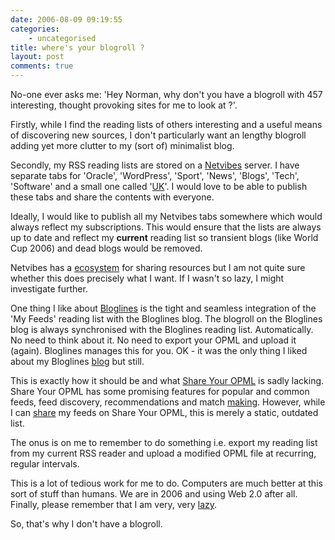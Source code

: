 ```yaml
---
date: 2006-08-09 09:19:55
categories:
    - uncategorised
title: where's your blogroll ?
layout: post
comments: true
---
```

No-one ever asks me: 'Hey Norman, why don't you have a blogroll with 457
interesting, thought provoking sites for me to look at ?'.

Firstly, while I find the reading lists of others interesting and a
useful means of discovering new sources, I don't particularly want an
lengthy blogroll adding yet more clutter to my (sort of) minimalist
blog.

Secondly, my RSS reading lists are stored on a
[Netvibes](http://www.netvibes.com/) server. I have separate tabs for
'Oracle', 'WordPress', 'Sport', 'News', 'Blogs', 'Tech', 'Software' and
a small one called
'[UK](http://www.nbrightside.com/blog/2006/08/08/the-state-of-the-uk-blogosphere/)'.
I would love to be able to publish these tabs and share the contents
with everyone.

Ideally, I would like to publish all my Netvibes tabs somewhere which
would always reflect my subscriptions. This would ensure that the lists
are always up to date and reflect my **current** reading list so
transient blogs (like World Cup 2006) and dead blogs would be removed.

Netvibes has a [ecosystem](http://eco.netvibes.com/) for sharing
resources but I am not quite sure whether this does precisely what I
want. If I wasn't so lazy, I might investigate further.

One thing I like about [Bloglines](http://www.bloglines.com/) is the
tight and seamless integration of the 'My Feeds' reading list with the
Bloglines blog. The blogroll on the Bloglines blog is always
synchronised with the Bloglines reading list. Automatically. No need to
think about it. No need to export your OPML and upload it (again).
Bloglines manages this for you. OK - it was the only thing I liked about
my Bloglines [blog](http://www.bloglines.com/blog/andycowl) but still.

This is exactly how it should be and what
[Share Your OPML](http://share.opml.org/)
is sadly lacking. Share Your OPML has some
promising features for popular and common feeds, feed discovery,
recommendations and match
[making](http://www.nbrightside.com/blog/2006/06/02/blind-date/).
However, while I can
[share](http://share.opml.org/viewsharedfeeds/?user_id=3948) my feeds on
Share Your OPML, this is merely a static, outdated list.

The onus is on me to remember to do something i.e. export my reading
list from my current RSS reader and upload a modified OPML file at
recurring, regular intervals.

This is a lot of tedious work for me to do. Computers are much better at
this sort of stuff than humans. We are in 2006 and using Web 2.0 after
all. Finally, please remember that I am very, very
[lazy](http://www.nbrightside.com/blog/2006/01/27/unix-for-lazy-people/).

So, that's why I don't have a blogroll.
